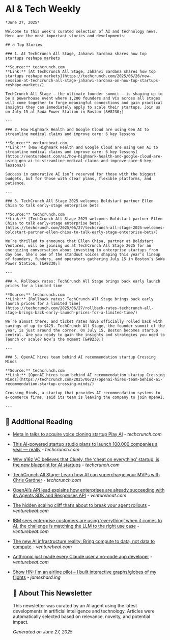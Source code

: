 # AI & Tech Weekly
    *June 27, 2025*

    Welcome to this week's curated selection of AI and technology news. Here are the most important stories and developments:

    ## 🔥 Top Stories

    ### 1. At TechCrunch All Stage, Jahanvi Sardana shares how top startups reshape markets

    **Source:** techcrunch.com  
    **Link:** [At TechCrunch All Stage, Jahanvi Sardana shares how top startups reshape markets](https://techcrunch.com/2025/06/26/new-session-at-techcrunch-all-stage-jahanvi-sardana-on-how-top-startups-reshape-markets/)

    TechCrunch All Stage — the ultimate founder summit — is shaping up to be a powerhouse event where 1,200 founders and VCs across all stages will come together to forge meaningful connections and gain practical insights they can immediately apply to scale their startups. Join us on July 15 at SoWa Power Station in Boston [&#8230;]

    ---

    ### 2. How Highmark Health and Google Cloud are using Gen AI to streamline medical claims and improve care: 6 key lessons

    **Source:** venturebeat.com  
    **Link:** [How Highmark Health and Google Cloud are using Gen AI to streamline medical claims and improve care: 6 key lessons](https://venturebeat.com/ai/how-highmark-health-and-google-cloud-are-using-gen-ai-to-streamline-medical-claims-and-improve-care-6-key-lessons/)

    Success in generative AI isn’t reserved for those with the biggest budgets, but for those with clear plans, flexible platforms, and patience.

    ---

    ### 3. TechCrunch All Stage 2025 welcomes Boldstart partner Ellen Chisa to talk early-stage enterprise bets

    **Source:** techcrunch.com  
    **Link:** [TechCrunch All Stage 2025 welcomes Boldstart partner Ellen Chisa to talk early-stage enterprise bets](https://techcrunch.com/2025/06/27/techcrunch-all-stage-2025-welcomes-boldstart-partner-ellen-chisa-to-talk-early-stage-enterprise-bets/)

    We’re thrilled to announce that Ellen Chisa, partner at Boldstart Ventures, will be joining us at TechCrunch All Stage 2025 for an energizing conversation about investing in enterprise startups from day one. She’s one of the standout voices shaping this year’s lineup of founders, funders, and operators gathering July 15 in Boston’s SoWa Power Station, [&#8230;]

    ---

    ### 4. Rollback rates: TechCrunch All Stage brings back early launch prices for a limited time

    **Source:** techcrunch.com  
    **Link:** [Rollback rates: TechCrunch All Stage brings back early launch prices for a limited time](https://techcrunch.com/2025/06/27/rollback-rates-techcrunch-all-stage-brings-back-early-launch-prices-for-a-limited-time/)

    We’re almost there, and ticket rates have officially rolled back with savings of up to $425. TechCrunch All Stage, the founder summit of the year, is just around the corner. On July 15, Boston becomes startup central. Are you ready to gain the insights and strategies you need to launch or scale? Now’s the moment [&#8230;]

    ---

    ### 5. OpenAI hires team behind AI recommendation startup Crossing Minds

    **Source:** techcrunch.com  
    **Link:** [OpenAI hires team behind AI recommendation startup Crossing Minds](https://techcrunch.com/2025/06/27/openai-hires-team-behind-ai-recommendation-startup-crossing-minds/)

    Crossing Minds, a startup that provides AI recommendation systems to e-commerce firms, said its team is leaving the company to join OpenAI.

    ---

    
## 📖 Additional Reading

- [Meta in talks to acquire voice cloning startup Play AI](https://techcrunch.com/2025/06/27/meta-in-talks-to-acquire-voice-cloning-startup-play-ai/) - *techcrunch.com*
- [This AI-powered startup studio plans to launch 100,000 companies a year — really](https://techcrunch.com/2025/06/26/this-ai-powered-startup-studio-plans-to-launch-100000-companies-a-year-really/) - *techcrunch.com*
- [Why a16z VC believes that Cluely, the ‘cheat on everything’ startup, is the new blueprint for AI startups](https://techcrunch.com/2025/06/26/why-a16z-vc-believes-that-cluely-the-cheat-on-everything-startup-is-the-new-blueprint-for-ai-startups/) - *techcrunch.com*
- [TechCrunch All Stage: Learn how AI can supercharge your MVPs with Chris Gardner](https://techcrunch.com/2025/06/26/techcrunch-all-stage-learn-how-ai-can-supercharge-your-mvps-with-chris-gardner/) - *techcrunch.com*
- [OpenAI’s API lead explains how enterprises are already succeeding with its Agents SDK and Responses API](https://venturebeat.com/programming-development/openais-api-lead-explains-how-enterprises-are-already-succeeding-with-its-agents-sdk-and-responses-api/) - *venturebeat.com*
- [The hidden scaling cliff that’s about to break your agent rollouts](https://venturebeat.com/ai/the-hidden-scaling-cliff-thats-about-to-break-your-agent-rollouts/) - *venturebeat.com*
- [IBM sees enterprise customers are using ‘everything’ when it comes to AI, the challenge is matching the LLM to the right use case](https://venturebeat.com/ai/ibm-sees-enterprise-customers-are-using-everything-when-it-comes-to-ai-the-challenge-is-matching-the-llm-to-the-right-use-case/) - *venturebeat.com*
- [The new AI infrastructure reality: Bring compute to data, not data to compute](https://venturebeat.com/data-infrastructure/the-new-ai-infrastructure-reality-bring-compute-to-data-not-data-to-compute/) - *venturebeat.com*
- [Anthropic just made every Claude user a no-code app developer](https://venturebeat.com/ai/anthropic-just-made-every-claude-user-a-no-code-app-developer/) - *venturebeat.com*
- [Show HN: I'm an airline pilot – I built interactive graphs/globes of my flights](https://jameshard.ing/pilot) - *jameshard.ing*


    ## 🤖 About This Newsletter

    This newsletter was curated by an AI agent using the latest developments in artificial intelligence and technology. 
    Articles were automatically selected based on relevance, novelty, and potential impact.

    *Generated on June 27, 2025*
    